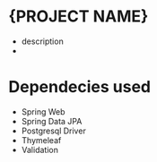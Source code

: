 {PROJECT NAME}
=======
*    description
*    

Dependecies used
=============
* Spring Web
* Spring Data JPA
* Postgresql Driver
* Thymeleaf
* Validation   